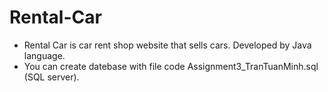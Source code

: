 # Rental-Car
* Rental Car is car rent shop website that sells cars. Developed by Java language.
* You can create datebase with file code Assignment3_TranTuanMinh.sql (SQL server).
